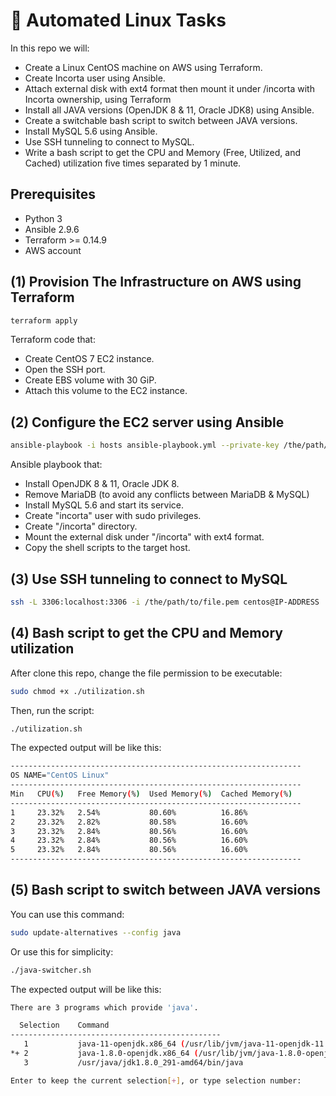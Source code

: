# :penguin: Automated Linux Tasks
In this repo we will:
* Create a Linux CentOS machine on AWS using Terraform.
* Create Incorta user using Ansible.
* Attach external disk with ext4 format then mount it under /incorta with Incorta ownership, using Terraform
* Install all JAVA versions (OpenJDK 8 & 11, Oracle JDK8) using Ansible.
* Create a switchable bash script to switch between JAVA versions.
* Install MySQL 5.6 using Ansible.
* Use SSH tunneling to connect to MySQL.
* Write a bash script to get the CPU and Memory (Free, Utilized, and Cached) utilization five times separated by 1 minute.


## Prerequisites 
* Python 3
* Ansible 2.9.6
* Terraform >= 0.14.9
* AWS account 

## (1) Provision The Infrastructure on AWS using Terraform
```sh
terraform apply
```
Terraform code that: 
* Create CentOS 7 EC2 instance.
* Open the SSH port.
* Create EBS volume with 30 GiP.
* Attach this volume to the EC2 instance.

## (2) Configure the EC2 server using Ansible
```sh
ansible-playbook -i hosts ansible-playbook.yml --private-key /the/path/to/file.pem
```
Ansible playbook that:
* Install OpenJDK 8 & 11, Oracle JDK 8.
* Remove MariaDB (to avoid any conflicts between MariaDB & MySQL)
* Install MySQL 5.6 and start its service.
* Create "incorta" user with sudo privileges.
* Create "/incorta" directory.
* Mount the external disk under "/incorta" with ext4 format.
* Copy the shell scripts to the target host.

## (3) Use SSH tunneling to connect to MySQL
```sh
ssh -L 3306:localhost:3306 -i /the/path/to/file.pem centos@IP-ADDRESS
```

## (4) Bash script to get the CPU and Memory utilization
After clone this repo, change the file permission to be executable:
```sh
sudo chmod +x ./utilization.sh
```
Then, run the script:
```sh
./utilization.sh
```
The expected output will be like this:
```sh
-----------------------------------------------------------------
OS NAME="CentOS Linux"
-----------------------------------------------------------------
Min   CPU(%)   Free Memory(%)  Used Memory(%)  Cached Memory(%)
-----------------------------------------------------------------
1     23.32%   2.54%           80.60%          16.86%
2     23.32%   2.82%           80.58%          16.60%
3     23.32%   2.84%           80.56%          16.60%
4     23.32%   2.84%           80.56%          16.60%
5     23.32%   2.84%           80.56%          16.60%
-----------------------------------------------------------------
```
## (5) Bash script to switch between JAVA versions
You can use this command:
```sh
sudo update-alternatives --config java
```
Or use this for simplicity:
```sh
./java-switcher.sh
```

The expected output will be like this:

```sh
There are 3 programs which provide 'java'.

  Selection    Command
-----------------------------------------------
   1           java-11-openjdk.x86_64 (/usr/lib/jvm/java-11-openjdk-11.0.11.0.9-1.el7_9.x86_64/bin/java)
*+ 2           java-1.8.0-openjdk.x86_64 (/usr/lib/jvm/java-1.8.0-openjdk-1.8.0.292.b10-1.el7_9.x86_64/jre/bin/java)
   3           /usr/java/jdk1.8.0_291-amd64/bin/java

Enter to keep the current selection[+], or type selection number: 

```

